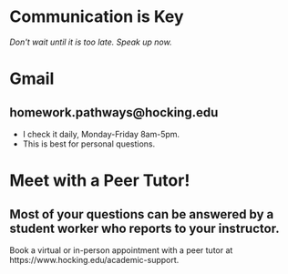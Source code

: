 <h1>Communication is Key</h1>
<i>Don't wait until it is too late. Speak up now. </i>

<h1>Gmail</h1>
<h2>homework.pathways@hocking.edu</h2>
<ul>
    <li>I check it daily, Monday-Friday 8am-5pm.</li>
    <li>This is best for personal questions.</li>
</ul>

<h1>Meet with a Peer Tutor!</h1>
<h2>Most of your questions can be answered by a student worker who reports to your instructor.</h2>
Book a virtual or in-person appointment with a peer tutor at https://www.hocking.edu/academic-support.